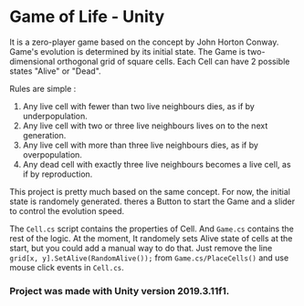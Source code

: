 # Game of Life - Unity

It is a zero-player game based on the concept by John Horton Conway. Game's evolution is determined by its initial state. The Game is two-dimensional orthogonal grid of square cells. Each Cell can have 2 possible states "Alive" or "Dead".

Rules are simple : 
   1. Any live cell with fewer than two live neighbours dies, as if by underpopulation.
   2. Any live cell with two or three live neighbours lives on to the next generation.
   3. Any live cell with more than three live neighbours dies, as if by overpopulation.
   4. Any dead cell with exactly three live neighbours becomes a live cell, as if by reproduction.

This project is pretty much based on the same concept. For now, the initial state is randomely generated. theres a Button to start the Game and a slider to control the evolution speed.

The `Cell.cs` script contains the properties of Cell. And `Game.cs` contains the rest of the logic. At the moment, It randomely sets Alive state of cells at the start, but you could add a manual way to do that. Just remove the line `grid[x, y].SetAlive(RandomAlive());` from `Game.cs/PlaceCells()` and use mouse click events in `Cell.cs`.

### Project was made with Unity version 2019.3.11f1.
